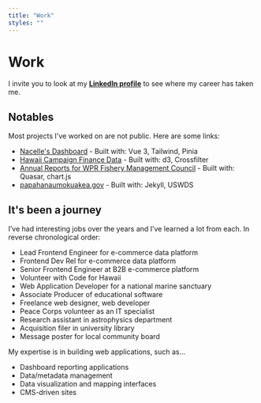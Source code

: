 ```yaml
---
title: "Work"
styles: ""
---
```


# Work

I invite you to look at my [**LinkedIn profile**](https://www.linkedin.com/in/jongeyer/) to see where my career has taken me.

## Notables

Most projects I've worked on are not public. Here are some links:

- [Nacelle's Dashboard](https://docs.nacelle.com/docs/account-and-team-setup) - Built with: Vue 3, Tailwind, Pinia
- [Hawaii Campaign Finance Data](https://jongeyer.github.io/campaignfinance/) - Built with: d3, Crossfilter
- [Annual Reports for WPR Fishery Management Council](https://www.wpcouncildata.org/) - Built with: Quasar, chart.js
- [papahanaumokuakea.gov](https://www.papahanaumokuakea.gov/) - Built with: Jekyll, USWDS

## It's been a journey

I’ve had interesting jobs over the years and I’ve learned a lot from each. In reverse chronological order:

- Lead Frontend Engineer for e-commerce data platform
- Frontend Dev Rel for e-commerce data platform
- Senior Frontend Engineer at B2B e-commerce platform
- Volunteer with Code for Hawaii
- Web Application Developer for a national marine sanctuary
- Associate Producer of educational software
- Freelance web designer, web developer
- Peace Corps volunteer as an IT specialist
- Research assistant in astrophysics department
- Acquisition filer in university library
- Message poster for local community board

My expertise is in building web applications, such as…

- Dashboard reporting applications
- Data/metadata management
- Data visualization and mapping interfaces
- CMS-driven sites
